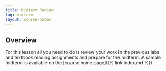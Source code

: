 ```yaml
---
title: Midterm Review
tag: midterm
layout: course-notoc
---
```


## Overview

For this lesson all you need to do is review your work in the previous labs and textbook reading
assignments and prepare for the midterm. A sample midterm is available on the [course home page]({%
link index.md %}).